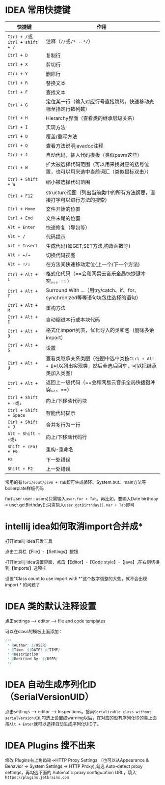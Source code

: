 # IDEA 常用快捷键

| 快捷键                         | 作用                                                         |
| ------------------------------ | ------------------------------------------------------------ |
| `Ctrl + /`或`Ctrl + shift + /` | 注释（`//`或`/*...*/`）                                      |
| `Ctrl + D`                     | 复制行                                                       |
| `Ctrl + X`                     | 剪切行                                                       |
| `Ctrl + Y`                     | 删除行                                                       |
| `Ctrl + R`                     | 替换文本                                                     |
| `Ctrl + F`                     | 查找文本                                                     |
| `Ctrl + G`                     | 定位某一行（输入对应行号直接跳转，快速移动光标至指定行数列数） |
| `Ctrl + H`                     | Hierarchy界面（查看类的继承层级关系）                        |
| `Ctrl + I`                     | 实现方法                                                     |
| `Ctrl + O`                     | 覆盖/重写方法                                                |
| `Ctrl + Q`                     | 查看方法说明javadoc注释                                      |
| `Ctrl + J`                     | 自动代码，插入代码模板（类似psvm这些）                       |
| `Ctrl + W`                     | 扩大被选择代码范围（可以用来找对应的括号位置，也可以用来选中当前词汇（类似鼠标双击）） |
| `Ctrl + Shift + W`             | 缩小被选择代码范围                                           |
| `Ctrl + F12`                   | structure视图（列出当前类中的所有方法纲要，直接打字可以进行方法的搜索） |
| `Ctrl + Home`                  | 文件开始的位置                                               |
| `Ctrl + End`                   | 文件末尾的位置                                               |
| `Alt + Enter`                  | 快速修复（导包等）                                           |
| `Alt + /`                      | 代码提示                                                     |
| `Alt + Insert`                 | 生成代码(如GET,SET方法,构造函数等)                           |
| `Alt + ←/→`                    | 切换代码视图                                                 |
| `Alt + ↑/↓`                    | 在方法间快速移动定位(上一个/下一个方法)                      |
| `Ctrl + Alt + L`               | 格式化代码（==会和网易云音乐全局快捷键冲突。。。==）         |
| `Ctrl + Alt + T`               | Surround With ...（用try/catch、if、for、synchronized等等语句块包住选择的语句） |
| `Ctrl + Alt + M`               | 重构方法                                                     |
| `Ctrl + Alt + I`               | 自动缩进本行或本块代码                                       |
| `Ctrl + Alt + O`               | 格式化import列表，优化导入的类和包（删除多余import）         |
| `Ctrl + Alt + S`               | 设置                                                         |
| `Ctrl + Alt + U`               | 查看类继承关系类图（在图中选中类按`Ctrl + Alt + B`可以列出实现类，然后全选后回车，可以把继承类加入类图） |
| `Ctrl + Alt + ←`               | 返回上一级代码（==会和网易云音乐全局快捷键冲突。。。==）     |
| `Ctrl + Shift + ↑或↓`          | 向上/下移动代码块                                            |
| `Ctrl + Shift + Space`         | 智能代码提示                                                 |
| `Ctrl + Shift + J`             | 合并多行为一行                                               |
| `Alt + Shift + ↑或↓`           | 向上/下移动代码行                                            |
| `Shift + (Fn) + F6`            | 重构-重命名                                                  |
| `F2`                           | 下一处错误                                                   |
| `Shift + F2`                   | 上一处错误                                                   |

常用的有`fori/sout/psvm + Tab`即可生成循环、System.out、main方法等boilerplate样板代码

for(User user : users)只需输入`user.for + Tab`。再比如，要输入Date birthday = user.getBirthday();只需输入`user.getBirthday().var + Tab`即可

# intellij idea如何取消import合并成*

打开intellij idea开发工具

点击工具栏【File】-【Settings】按钮

打开intellij idea设置界面，点击【Editor】-【Code style】-【java】,在右侧切换到【Imports】选项卡

设置"Class count to use import with *"这个数字调整的大些，就不会出现import * 的问题了

# IDEA 类的默认注释设置

点击settings --> editor --> file and code templates

可以在class的模板上面添加：
~~~java
/**
 * @Author: ${USER}
 * @Time: ${DATE} ${TIME}
 * @Description: 
 * @Modified By: ${USER}
 */
~~~

# IDEA 自动生成序列化ID（SerialVersionUID）

点击settings --> editor --> Inspections。搜索`Serializable class without serialVersionUID`,勾选上设置成warning以后，在对应的没有序列化ID的类上面按`Alt + Enter`就可以选择自动生成序列化UID了。

# IDEA Plugins 搜不出来

修改 Plugins右上角齿轮->HTTP Proxy Settings （也可以从Appearance & Behavior -> System Settings -> HTTP Proxy),勾选 Auto-detect proxy settings，再勾选下面的 Automatic proxy configuration URL，填入`https://plugins.jetbrains.com`